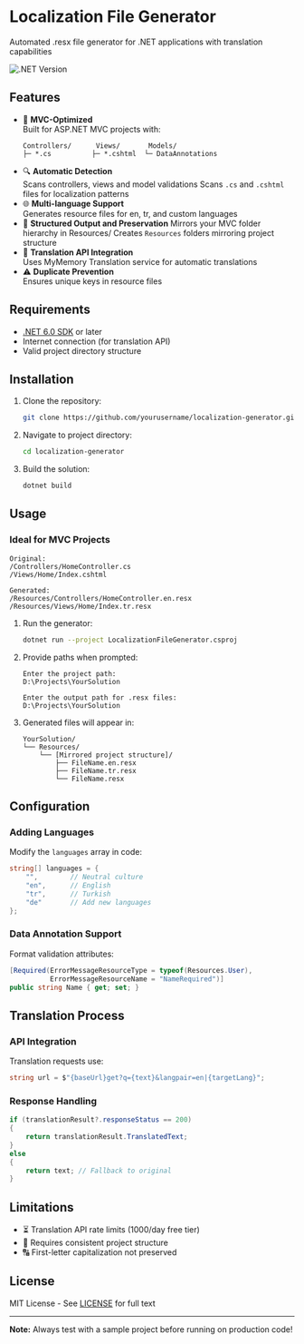 # Localization File Generator

Automated .resx file generator for .NET applications with translation capabilities

![.NET Version](https://img.shields.io/badge/.NET-6.0%2B-blue)

## Features

- 🎯 **MVC-Optimized**  
  Built for ASP.NET MVC projects with:
  ```text
  Controllers/      Views/       Models/
  ├─ *.cs          ├─ *.cshtml  └─ DataAnnotations
  ```
- 🔍 **Automatic Detection**  
  Scans controllers, views and model validations
  Scans `.cs` and `.cshtml` files for localization patterns
- 🌐 **Multi-language Support**  
  Generates resource files for en, tr, and custom languages
- 📂 **Structured Output and Preservation**
  Mirrors your MVC folder hierarchy in Resources/
  Creates `Resources` folders mirroring project structure
- 🔄 **Translation API Integration**  
  Uses MyMemory Translation service for automatic translations
- ⚠️ **Duplicate Prevention**  
  Ensures unique keys in resource files

## Requirements

- [.NET 6.0 SDK](https://dotnet.microsoft.com/download) or later
- Internet connection (for translation API)
- Valid project directory structure

## Installation

1. Clone the repository:

   ```bash
   git clone https://github.com/yourusername/localization-generator.git
   ```

2. Navigate to project directory:

   ```bash
   cd localization-generator
   ```

3. Build the solution:

   ```bash
   dotnet build
   ```

## Usage

### Ideal for MVC Projects
```text
Original:
/Controllers/HomeController.cs
/Views/Home/Index.cshtml

Generated:
/Resources/Controllers/HomeController.en.resx
/Resources/Views/Home/Index.tr.resx
```

1. Run the generator:

   ```bash
   dotnet run --project LocalizationFileGenerator.csproj
   ```

2. Provide paths when prompted:

   ```text
   Enter the project path:
   D:\Projects\YourSolution

   Enter the output path for .resx files: 
   D:\Projects\YourSolution
   ```

3. Generated files will appear in:

   ```text
   YourSolution/
   └── Resources/
       └── [Mirrored project structure]/
           ├── FileName.en.resx
           ├── FileName.tr.resx
           └── FileName.resx
   ```

## Configuration

### Adding Languages

Modify the `languages` array in code:

```csharp
string[] languages = { 
    "",        // Neutral culture
    "en",      // English
    "tr",      // Turkish
    "de"       // Add new languages
};
```

### Data Annotation Support

Format validation attributes:

```csharp
[Required(ErrorMessageResourceType = typeof(Resources.User),
          ErrorMessageResourceName = "NameRequired")]
public string Name { get; set; }
```

## Translation Process

### API Integration

Translation requests use:

```csharp
string url = $"{baseUrl}get?q={text}&langpair=en|{targetLang}";
```

### Response Handling

```csharp
if (translationResult?.responseStatus == 200)
{
    return translationResult.TranslatedText;
}
else
{
    return text; // Fallback to original
}
```

## Limitations

- ⏳ Translation API rate limits (1000/day free tier)
- 📁 Requires consistent project structure
- 🔠 First-letter capitalization not preserved

## License

MIT License - See [LICENSE](LICENSE) for full text

---

**Note:** Always test with a sample project before running on production code!
